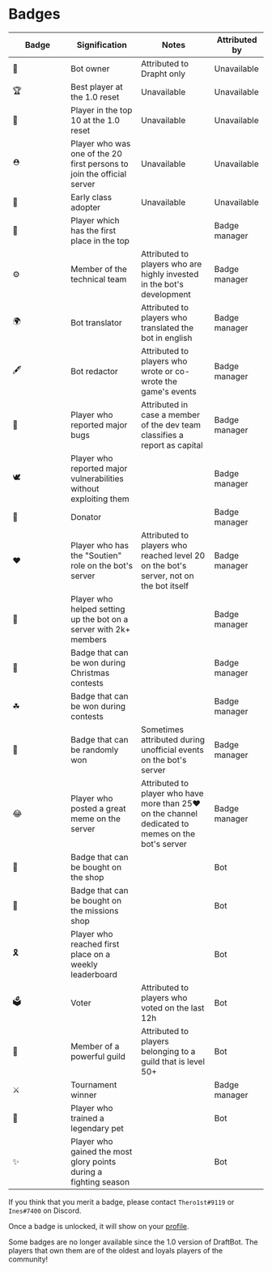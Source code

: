 # Badges

<table><thead><tr><th width="99">Badge</th><th>Signification</th><th>Notes</th><th>Attributed by</th></tr></thead><tbody><tr><td><span data-gb-custom-inline data-tag="emoji" data-code="1f451">👑</span></td><td>Bot owner</td><td>Attributed to Drapht only</td><td>Unavailable</td></tr><tr><td><span data-gb-custom-inline data-tag="emoji" data-code="1f3c6">🏆</span></td><td>Best player at the 1.0 reset</td><td>Unavailable</td><td>Unavailable</td></tr><tr><td><span data-gb-custom-inline data-tag="emoji" data-code="1f3c5">🏅</span></td><td>Player in the top 10 at the 1.0 reset</td><td>Unavailable</td><td>Unavailable</td></tr><tr><td><span data-gb-custom-inline data-tag="emoji" data-code="26d1">⛑</span></td><td>Player who was one of the 20 first persons to join the official server</td><td>Unavailable</td><td>Unavailable</td></tr><tr><td><span data-gb-custom-inline data-tag="emoji" data-code="1f516">🔖</span></td><td>Early class adopter</td><td>Unavailable</td><td>Unavailable</td></tr><tr><td><span data-gb-custom-inline data-tag="emoji" data-code="1f947">🥇</span></td><td>Player which has the first place in the top</td><td></td><td>Badge manager</td></tr><tr><td><span data-gb-custom-inline data-tag="emoji" data-code="2699">⚙</span></td><td>Member of the technical team</td><td>Attributed to players who are highly invested in the bot's development</td><td>Badge manager</td></tr><tr><td><span data-gb-custom-inline data-tag="emoji" data-code="1f30d">🌍</span></td><td>Bot translator</td><td>Attributed to players who translated the bot in english</td><td>Badge manager</td></tr><tr><td><span data-gb-custom-inline data-tag="emoji" data-code="1f58b">🖋</span></td><td>Bot redactor</td><td>Attributed to players who wrote or co-wrote the game's events</td><td>Badge manager</td></tr><tr><td><span data-gb-custom-inline data-tag="emoji" data-code="1f41e">🐞</span></td><td>Player who reported major bugs</td><td>Attributed in case a member of the dev team classifies a report as capital</td><td>Badge manager</td></tr><tr><td><span data-gb-custom-inline data-tag="emoji" data-code="1f54a">🕊</span></td><td>Player who reported major vulnerabilities without exploiting them</td><td></td><td>Badge manager</td></tr><tr><td><span data-gb-custom-inline data-tag="emoji" data-code="1f4b8">💸</span></td><td>Donator </td><td></td><td>Badge manager</td></tr><tr><td><span data-gb-custom-inline data-tag="emoji" data-code="2764">❤</span></td><td>Player who has the "Soutien" role on the bot's server</td><td>Attributed to players who reached level 20 on the bot's server, not on the bot itself</td><td>Badge manager</td></tr><tr><td><span data-gb-custom-inline data-tag="emoji" data-code="1f31f">🌟</span></td><td>Player who helped setting up the bot on a server with 2k+ members</td><td></td><td>Badge manager</td></tr><tr><td><span data-gb-custom-inline data-tag="emoji" data-code="1f384">🎄</span></td><td>Badge that can be won during Christmas contests</td><td></td><td>Badge manager</td></tr><tr><td><span data-gb-custom-inline data-tag="emoji" data-code="2618">☘</span></td><td>Badge that can be won during contests</td><td></td><td>Badge manager</td></tr><tr><td><span data-gb-custom-inline data-tag="emoji" data-code="1f3b0">🎰</span></td><td>Badge that can be randomly won</td><td>Sometimes attributed during unofficial events on the bot's server</td><td>Badge manager</td></tr><tr><td><span data-gb-custom-inline data-tag="emoji" data-code="1f602">😂</span></td><td>Player who posted a great meme on the server</td><td>Attributed to player who have more than 25<span data-gb-custom-inline data-tag="emoji" data-code="2764">❤</span> on the channel dedicated to memes on the bot's server</td><td>Badge manager</td></tr><tr><td><span data-gb-custom-inline data-tag="emoji" data-code="1f911">🤑</span></td><td>Badge that can be bought on the shop</td><td></td><td>Bot</td></tr><tr><td><span data-gb-custom-inline data-tag="emoji" data-code="1f48d">💍</span></td><td>Badge that can be bought on the missions shop</td><td></td><td>Bot</td></tr><tr><td><span data-gb-custom-inline data-tag="emoji" data-code="1f397">🎗</span></td><td>Player who reached first place on a weekly leaderboard</td><td></td><td>Bot</td></tr><tr><td><span data-gb-custom-inline data-tag="emoji" data-code="1f5f3">🗳</span></td><td>Voter </td><td>Attributed to players who voted on the last 12h</td><td>Bot</td></tr><tr><td><span data-gb-custom-inline data-tag="emoji" data-code="1f48e">💎</span></td><td>Member of a powerful guild</td><td>Attributed to players belonging to a guild that is level 50+</td><td> Bot</td></tr><tr><td><span data-gb-custom-inline data-tag="emoji" data-code="2694">⚔</span></td><td>Tournament winner</td><td></td><td>Badge manager</td></tr><tr><td><span data-gb-custom-inline data-tag="emoji" data-code="1f49e">💞</span></td><td>Player who trained a legendary pet</td><td></td><td>Bot</td></tr><tr><td><span data-gb-custom-inline data-tag="emoji" data-code="2728">✨</span></td><td>Player who gained the most glory points during a fighting season</td><td></td><td>Bot</td></tr></tbody></table>

If you think that you merit a badge, please contact `Thero1st#9119` or `Ines#7400` on Discord.

Once a badge is unlocked, it will show on your [profile](https://guide.draftbot.com/v/en/notions-principale/profile).

Some badges are no longer available since the 1.0 version of DraftBot. The players that own them are of the oldest and loyals players of the community!
